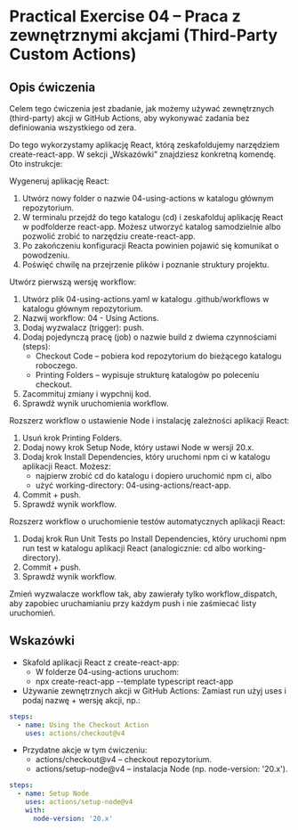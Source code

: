 # Practical Exercise 04 – Praca z zewnętrznymi akcjami (Third-Party Custom Actions)

## Opis ćwiczenia
Celem tego ćwiczenia jest zbadanie, jak możemy używać zewnętrznych (third-party) akcji w GitHub Actions, aby wykonywać zadania bez definiowania wszystkiego od zera.

Do tego wykorzystamy aplikację React, którą zeskafoldujemy narzędziem create-react-app. W sekcji „Wskazówki” znajdziesz konkretną komendę. Oto instrukcje:

Wygeneruj aplikację React:
1. Utwórz nowy folder o nazwie 04-using-actions w katalogu głównym repozytorium.
2. W terminalu przejdź do tego katalogu (cd) i zeskafolduj aplikację React w podfolderze react-app. Możesz utworzyć katalog samodzielnie albo pozwolić zrobić to narzędziu create-react-app.
3. Po zakończeniu konfiguracji Reacta powinien pojawić się komunikat o powodzeniu.
4. Poświęć chwilę na przejrzenie plików i poznanie struktury projektu.

Utwórz pierwszą wersję workflow:
1. Utwórz plik 04-using-actions.yaml w katalogu .github/workflows w katalogu głównym repozytorium.
2. Nazwij workflow: 04 - Using Actions.
3. Dodaj wyzwalacz (trigger): push.
4. Dodaj pojedynczą pracę (job) o nazwie build z dwiema czynnościami (steps):
   - Checkout Code – pobiera kod repozytorium do bieżącego katalogu roboczego.
   - Printing Folders – wypisuje strukturę katalogów po poleceniu checkout.
5. Zacommituj zmiany i wypchnij kod.
6. Sprawdź wynik uruchomienia workflow.

Rozszerz workflow o ustawienie Node i instalację zależności aplikacji React:
1. Usuń krok Printing Folders.
2. Dodaj nowy krok Setup Node, który ustawi Node w wersji 20.x.
3. Dodaj krok Install Dependencies, który uruchomi npm ci w katalogu aplikacji React. Możesz:
   - najpierw zrobić cd do katalogu i dopiero uruchomić npm ci, albo
   - użyć working-directory: 04-using-actions/react-app.
4. Commit + push.
5. Sprawdź wynik workflow.

Rozszerz workflow o uruchomienie testów automatycznych aplikacji React:
1. Dodaj krok Run Unit Tests po Install Dependencies, który uruchomi npm run test w katalogu aplikacji React (analogicznie: cd albo working-directory).
2. Commit + push.
3. Sprawdź wynik workflow.

Zmień wyzwalacze workflow tak, aby zawierały tylko workflow_dispatch, aby zapobiec uruchamianiu przy każdym push i nie zaśmiecać listy uruchomień.

## Wskazówki
- Skafold aplikacji React z create-react-app:
  - W folderze 04-using-actions uruchom:
  - npx create-react-app --template typescript react-app
- Używanie zewnętrznych akcji w GitHub Actions:
Zamiast run użyj uses i podaj nazwę + wersję akcji, np.:
```yaml
steps:
  - name: Using the Checkout Action
    uses: actions/checkout@v4
```

- Przydatne akcje w tym ćwiczeniu:
  - actions/checkout@v4 – checkout repozytorium.
  - actions/setup-node@v4 – instalacja Node (np. node-version: '20.x').
```yaml
steps:
  - name: Setup Node
    uses: actions/setup-node@v4
    with:
      node-version: '20.x'
```
